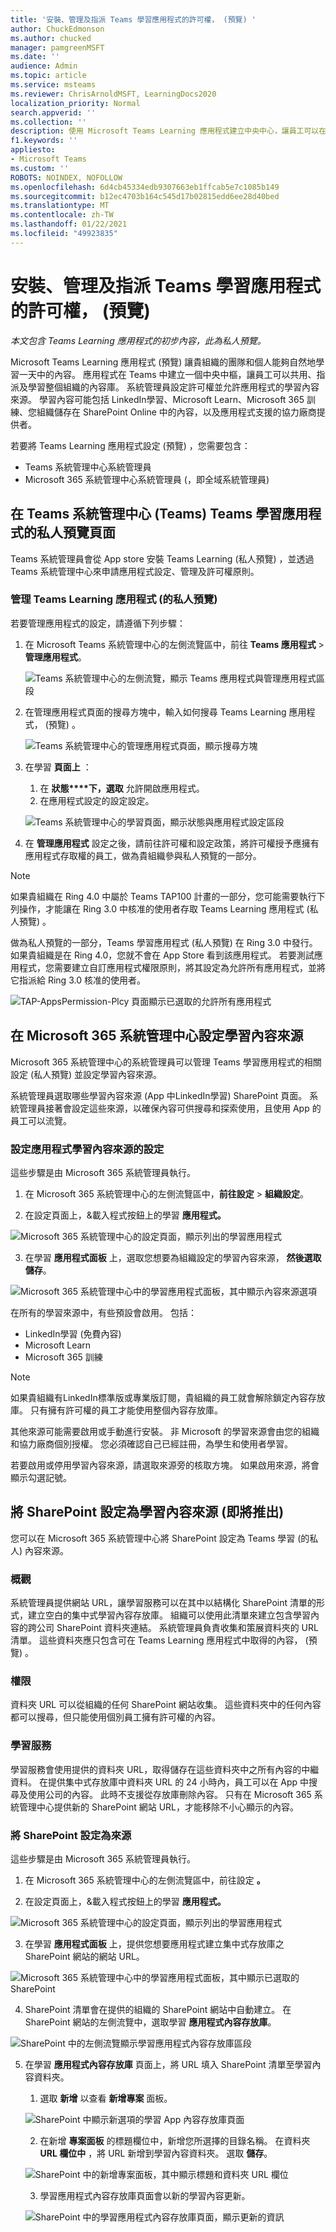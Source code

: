 ```yaml
---
title: '安裝、管理及指派 Teams 學習應用程式的許可權， (預覽) '
author: ChuckEdmonson
ms.author: chucked
manager: pamgreenMSFT
ms.date: ''
audience: Admin
ms.topic: article
ms.service: msteams
ms.reviewer: ChrisArnoldMSFT, LearningDocs2020
localization_priority: Normal
search.appverid: ''
ms.collection: ''
description: 使用 Microsoft Teams Learning 應用程式建立中央中心，讓員工可以在這裡共用、指派，以及從整個組織的內容庫學習。
f1.keywords: ''
appliesto:
- Microsoft Teams
ms.custom: ''
ROBOTS: NOINDEX, NOFOLLOW
ms.openlocfilehash: 6d4cb45334edb9307663eb1ffcab5e7c1085b149
ms.sourcegitcommit: b12ec4703b164c545d17b02815edd6ee28d40bed
ms.translationtype: MT
ms.contentlocale: zh-TW
ms.lasthandoff: 01/22/2021
ms.locfileid: "49923835"
---
```

# <a name="install-manage-and-assign-permissions-for-the-teams-learning-app-private-preview"></a>安裝、管理及指派 Teams 學習應用程式的許可權， (預覽) 

*本文包含 Teams Learning 應用程式的初步內容，此為私人預覽。*

Microsoft Teams Learning 應用程式 (預覽) 讓貴組織的團隊和個人能夠自然地學習一天中的內容。 應用程式在 Teams 中建立一個中央中樞，讓員工可以共用、指派及學習整個組織的內容庫。 系統管理員設定許可權並允許應用程式的學習內容來源。 學習內容可能包括 LinkedIn學習、Microsoft Learn、Microsoft 365 訓練、您組織儲存在 SharePoint Online 中的內容，以及應用程式支援的協力廠商提供者。

若要將 Teams Learning 應用程式設定 (預覽) ，您需要包含：

-   Teams 系統管理中心系統管理員
-   Microsoft 365 系統管理中心系統管理員 (，即全域系統管理員) 

## <a name="manage-the-teams-learning-app-private-preview-in-the-teams-admin-center"></a>在 Teams 系統管理中心 (Teams) Teams 學習應用程式的私人預覽頁面

Teams 系統管理員會從 App store 安裝 Teams Learning (私人預覽) ，並透過 Teams 系統管理中心來申請應用程式設定、管理及許可權原則。

### <a name="manage-the-teams-learning-app-private-preview"></a>管理 Teams Learning 應用程式 (的私人預覽) 

若要管理應用程式的設定，請遵循下列步驟：

1. 在 Microsoft Teams 系統管理中心的左側流覽區中，前往 **Teams 應用程式**  >  **管理應用程式**。

   ![Teams 系統管理中心的左側流覽，顯示 Teams 應用程式與管理應用程式區段](media/learning-app-teams-manage-apps-nav.png)

2. 在管理應用程式頁面的搜尋方塊中，輸入如何搜尋 Teams Learning 應用程式， (預覽) 。 

   ![Teams 系統管理中心的管理應用程式頁面，顯示搜尋方塊](media/learning-app-teams-manage-apps-page.png)

3. 在學習 **頁面上** ：
   1. 在 **狀態****下，選取** 允許開啟應用程式。
   2. 在應用程式設定的設定設定。

   ![Teams 系統管理中心的學習頁面，顯示狀態與應用程式設定區段](media/learning-app-teams-learning-page.png)

4. 在 **管理應用程式** 設定之後，請前往許可權和設定政策，將許可權授予應擁有應用程式存取權的員工，做為貴組織參與私人預覽的一部分。

> [!NOTE]
>  如果貴組織在 Ring 4.0 中屬於 Teams TAP100 計畫的一部分，您可能需要執行下列操作，才能讓在 Ring 3.0 中核准的使用者存取 Teams Learning 應用程式 (私人預覽) 。

做為私人預覽的一部分，Teams 學習應用程式 (私人預覽) 在 Ring 3.0 中發行。 如果貴組織是在 Ring 4.0，您就不會在 App Store 看到該應用程式。 若要測試應用程式，您需要建立自訂應用程式權限原則，將其設定為允許所有應用程式，並將它指派給 Ring 3.0 核准的使用者。

   ![TAP-AppsPermission-Plcy 頁面顯示已選取的允許所有應用程式](media/learning-app-tap-appspermission-plcy.png)

## <a name="configure-learning-content-sources-in-the-microsoft-365-admin-center"></a>在 Microsoft 365 系統管理中心設定學習內容來源

Microsoft 365 系統管理中心的系統管理員可以管理 Teams 學習應用程式的相關設定 (私人預覽) 並設定學習內容來源。

系統管理員選取哪些學習內容來源 (App 中LinkedIn學習) SharePoint 頁面。 系統管理員接著會設定這些來源，以確保內容可供搜尋和探索使用，且使用 App 的員工可以流覽。

### <a name="configure-settings-for-the-learning-content-sources-for-the-app"></a>設定應用程式學習內容來源的設定

這些步驟是由 Microsoft 365 系統管理員執行。

1.  在 Microsoft 365 系統管理中心的左側流覽區中，**前往設定**  >  **組織設定**。

2.  在設定頁面上，&載入程式按鈕上的學習 **應用程式。**

   ![Microsoft 365 系統管理中心的設定頁面，顯示列出的學習應用程式](media/learning-app-365-settings-page.png)

3.  在學習 **應用程式面板** 上，選取您想要為組織設定的學習內容來源， **然後選取儲存**。

   ![Microsoft 365 系統管理中心中的學習應用程式面板，其中顯示內容來源選項](media/learning-app-365-settings-learning-app-panel.png)

在所有的學習來源中，有些預設會啟用。 包括：

- LinkedIn學習 (免費內容) 
- Microsoft Learn
- Microsoft 365 訓練

> [!NOTE]
> 如果貴組織有LinkedIn標準版或專業版訂閱，貴組織的員工就會解除鎖定內容存放庫。 只有擁有許可權的員工才能使用整個內容存放庫。

其他來源可能需要啟用或手動進行安裝。 非 Microsoft 的學習來源會由您的組織和協力廠商個別授權。 您必須確認自己已經註冊，為學生和使用者學習。

若要啟用或停用學習內容來源，請選取來源旁的核取方塊。 如果啟用來源，將會顯示勾選記號。

## <a name="configure-sharepoint-as-a-learning-content-source-coming-soon"></a>將 SharePoint 設定為學習內容來源 (即將推出) 

您可以在 Microsoft 365 系統管理中心將 SharePoint 設定為 Teams 學習 (的私人) 內容來源。

### <a name="overview"></a>概觀

系統管理員提供網站 URL，讓學習服務可以在其中以結構化 SharePoint 清單的形式，建立空白的集中式學習內容存放庫。 組織可以使用此清單來建立包含學習內容的跨公司 SharePoint 資料夾連結。 系統管理員負責收集和策展資料夾的 URL 清單。 這些資料夾應只包含可在 Teams Learning 應用程式中取得的內容， (預覽) 。

### <a name="permissions"></a>權限

資料夾 URL 可以從組織的任何 SharePoint 網站收集。 這些資料夾中的任何內容都可以搜尋，但只能使用個別員工擁有許可權的內容。
 
### <a name="learning-service"></a>學習服務

學習服務會使用提供的資料夾 URL，取得儲存在這些資料夾中之所有內容的中繼資料。 在提供集中式存放庫中資料夾 URL 的 24 小時內，員工可以在 App 中搜尋及使用公司的內容。 此時不支援從存放庫刪除內容。 只有在 Microsoft 365 系統管理中心提供新的 SharePoint 網站 URL，才能移除不小心顯示的內容。

### <a name="configure-sharepoint-as-a-source"></a>將 SharePoint 設定為來源

這些步驟是由 Microsoft 365 系統管理員執行。

1.  在 Microsoft 365 系統管理中心的左側流覽區中，前往設定 **。**
 
2.  在設定頁面上，&載入程式按鈕上的學習 **應用程式。**

   ![Microsoft 365 系統管理中心的設定頁面，顯示列出的學習應用程式](media/learning-app-365-settings-page.png)

3.  在學習 **應用程式面板** 上，提供您想要應用程式建立集中式存放庫之 SharePoint 網站的網站 URL。

   ![Microsoft 365 系統管理中心中的學習應用程式面板，其中顯示已選取的 SharePoint](media/learning-app-365-panel-sharepoint-selected.png)

4.  SharePoint 清單會在提供的組織的 SharePoint 網站中自動建立。 在 SharePoint 網站的左側流覽中，選取學習 **應用程式內容存放庫**。 

   ![SharePoint 中的左側流覽顯示學習應用程式內容存放庫區段](media/learning-app-content-repository-nav.png)

 
5. 在學習 **應用程式內容存放庫** 頁面上，將 URL 填入 SharePoint 清單至學習內容資料夾。

   1.   選取 **新增** 以查看 **新增專案** 面板。 

   ![SharePoint 中顯示新選項的學習 App 內容存放庫頁面](media/learning-app-content-repository-new.png)
 
   2.   在新增 **專案面板** 的標題欄位中，新增您所選擇的目錄名稱。 在資料夾 **URL 欄位中** ，將 URL 新增到學習內容資料夾。 選取 **儲存**。

   ![SharePoint 中的新增專案面板，其中顯示標題和資料夾 URL 欄位](media/learning-app-new-item-panel.png)

   3. 學習應用程式內容存放庫頁面會以新的學習內容更新。

   ![SharePoint 中的學習應用程式內容存放庫頁面，顯示更新的資訊](media/learning-app-content-repository-populated.png)


 


